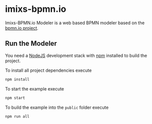 # imixs-bpmn.io

Imixs-BPMN.io Modeler is a web based BPMN modeler based on the [bpmn.io project](https://github.com/bpmn-io/bpmn-js). 




## Run the Modeler

You need a [NodeJS](http://nodejs.org) development stack with [npm](https://npmjs.org) installed to build the project.

To install all project dependencies execute

```sh
npm install
```

To start the example execute

```sh
npm start
```

To build the example into the `public` folder execute

```sh
npm run all
```

